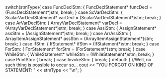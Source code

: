 switch(stmType){
  case FuncDeclStm: {
    FuncDeclStatement* funcDecl = (FuncDeclStatement*)stm;
    break;
  }
  case ScVarDeclStm: {
    ScalarVarDeclStatement* varDecl = (ScalarVarDeclStatement*)stm;
    break;
  }
  case ArVarDeclStm: {
    ArrayVarDeclStatement* varDecl = (ArrayVarDeclStatement*)stm;
    break;
  }
  case AssiStm: {
    AssignStatement* assStm = (AssignStatement*)stm;
    break;
  }
  case ArrAssiStm: {
    ArrayItemAssignStatement* assStm = (ArrayItemAssignStatement*)stm;
    break;
  }
  case IfStm: {
    IfStatement* ifStm = (IfStatement*)stm;
    break;
  }
  case ForStm: {
    ForStatement* forStm = (ForStatement*)stm;
    break;
  }
  case WhileStm: {
    WhileStatement* whileStm = (WhileStatement*)stm;
    break;
  }
  case PrintStm: {
    break;
  }
  case InvokeStm: {
    break;
  }
  default: {
    //Well, no such thing is possible to occur so...
    cout << "YOU FORGOT ON KIND OF STATEMENT: " << stmType << "\n";
  }
